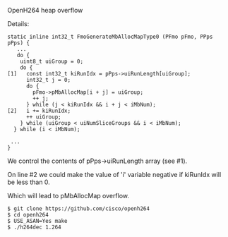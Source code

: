 OpenH264 heap overflow

Details:
```
static inline int32_t FmoGenerateMbAllocMapType0 (PFmo pFmo, PPps pPps) {
   ...
   do {
    uint8_t uiGroup = 0;
    do {
[1]   const int32_t kiRunIdx = pPps->uiRunLength[uiGroup];
      int32_t j = 0;
      do {
        pFmo->pMbAllocMap[i + j] = uiGroup;
        ++ j;
      } while (j < kiRunIdx && i + j < iMbNum);
[2]   i += kiRunIdx;
      ++ uiGroup;
    } while (uiGroup < uiNumSliceGroups && i < iMbNum);
  } while (i < iMbNum);

 ...
}

```

We control the contents of pPps->uiRunLength array (see #1).

On line #2 we could make the value of 'i' variable negative if kiRunIdx will be less than 0.

Which will lead to pMbAllocMap overflow.

```
$ git clone https://github.com/cisco/openh264
$ cd openh264
$ USE_ASAN=Yes make
$ ./h264dec 1.264
```
